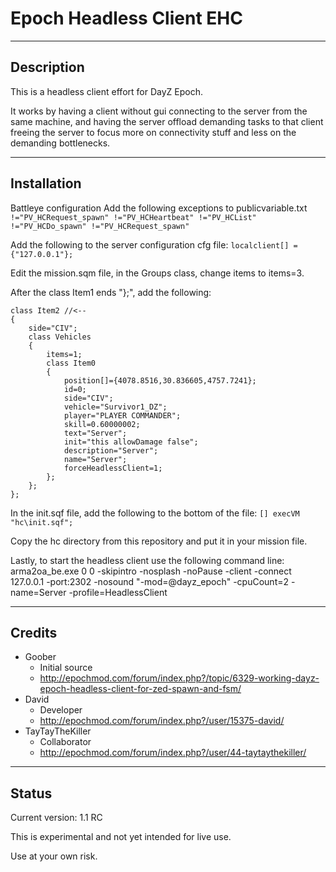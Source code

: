 **Epoch Headless Client EHC**
================

--------------------------
Description
--------------------------
This is a headless client effort for DayZ Epoch.

It works by having a client without gui connecting to the server from the same machine, and having the server offload demanding tasks to that client freeing the server to focus more on connectivity stuff and less on the demanding bottlenecks.

--------------------------
Installation
--------------------------
Battleye configuration
Add the following exceptions to publicvariable.txt
`!="PV_HCRequest_spawn" !="PV_HCHeartbeat" !="PV_HCList" !="PV_HCDo_spawn" !="PV_HCRequest_spawn"`

Add the following to the server configuration cfg file:
`localclient[] = {"127.0.0.1"};`

Edit the mission.sqm file, in the Groups class, change items to items=3.

After the class Item1 ends "};", add the following:

    class Item2 //<--
    {
    	side="CIV";
    	class Vehicles
    	{
    		items=1;
    		class Item0
    		{
    			position[]={4078.8516,30.836605,4757.7241};
    			id=0;
    			side="CIV";
    			vehicle="Survivor1_DZ";
    			player="PLAYER COMMANDER";
    			skill=0.60000002;
    			text="Server";
    			init="this allowDamage false";
    			description="Server";
    			name="Server";
    			forceHeadlessClient=1;
    		};
    	};
    };

In the init.sqf file, add the following to the bottom of the file:
`[] execVM "hc\init.sqf";`
 
Copy the hc directory from this repository and put it in your mission file.

Lastly, to start the headless client use the following command line:
    arma2oa_be.exe 0 0 -skipintro -nosplash -noPause -client -connect 127.0.0.1 -port:2302 -nosound "-mod=@dayz_epoch" -cpuCount=2 -name=Server -profile=HeadlessClient


--------------------------
Credits
--------------------------
* Goober
  * Initial source
  * http://epochmod.com/forum/index.php?/topic/6329-working-dayz-epoch-headless-client-for-zed-spawn-and-fsm/
* David
  * Developer
  * http://epochmod.com/forum/index.php?/user/15375-david/
* TayTayTheKiller
  * Collaborator
  * http://epochmod.com/forum/index.php?/user/44-taytaythekiller/


--------------------------
Status
--------------------------
Current version: 1.1 RC

This is experimental and not yet intended for live use.

Use at your own risk.
